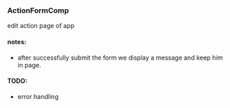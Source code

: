 ### ActionFormComp

edit action page of app

#### notes:

-   after successfully submit the form we display a message and keep him in page.

#### TODO:

-   error handling
